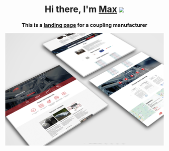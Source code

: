 <h1 align="center">Hi there, I'm <a href="https://github.com/maks050" target="_blank">Max</a> 
<img src="https://github.com/blackcater/blackcater/raw/main/images/Hi.gif" height="32"/></h1>
<h3 align="center">This is a <a href="https://maks050.github.io/vektor-mufta/" target="_blank">landing page</a> for a coupling manufacturer</h3>

![alt text](./project-preview.jpg)
